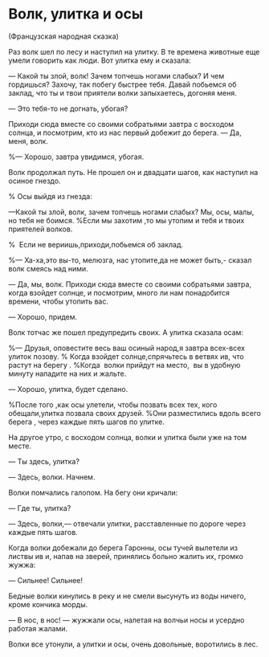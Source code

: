 # Волк, улитка и осы

(Французская народная сказка)

Раз волк шел по лесу и наступил на улитку.
В те времена животные еще умели говорить как люди.
Вот улитка ему и сказала:

— Какой ты злой, волк!
Зачем топчешь ногами слабых?
И чем гордишься?
Захочу, так побегу быстрее тебя.
Давай побьемся об заклад, что ты и твои приятели волки запыхаетесь, догоняя меня.

— Это тебя-то не догнать, убогая?

Приходи сюда вместе со своими собратьями завтра с восходом солнца, и посмотрим, кто из нас первый добежит до берега.
— Да, меня, волк.

%— Хорошо, завтра увидимся, убогая.

Волк продолжал путь.
Не прошел он и двадцати шагов, как наступил на осиное гнездо.

% Осы выйдя из гнезда:

—Какой ты злой, волк, зачем топчешь ногами слабых?
Мы, осы, малы, но тебя не боимся.
%Если мы захотим ,то мы утопим и тебя и твоих приятелей волков.

%  Если не вериишь,приходи,побьемся об заклад.

%— Ха-ха,это вы-то, мелюзга, нас утопите,да не может быть,- сказал волк смеясь над ними.

— Да, мы, волк.
Приходи сюда вместе со своими собратьями завтра, когда взойдет солнце, и посмотрим, много ли нам понадобится времени, чтобы утопить вас.

— Хорошо, придем.

Волк тотчас же пошел предупредить своих.
А улитка сказала осам:

%— Друзья, оповестите весь ваш осиный народ,я завтра всех-всех улиток позову.
% Когда взойдет солнце,спрячьтесь в ветвях ив, что растут на берегу .
%Когда  волки прийдут на место,  вы в удобную минуту нападите на них и жальте.

— Хорошо, улитка, будет сделано.

%После того ,как осы улетели, чтобы позвать всех тех, кого обещали,улитка позвала своих друзей.
%Они разместились вдоль всего берега , через каждые пять шагов по улитке.

На другое утро, с восходом солнца, волки и улитка были уже на том месте.

— Ты здесь, улитка?

— Здесь, волки.
Начнем.

Волки помчались галопом.
На бегу они кричали:

— Где ты, улитка?

— Здесь, волки,— отвечали улитки, расставленные по дороге через каждые пять шагов.

Когда волки добежали до берега Гаронны, осы тучей вылетели из листвы ив и, напав на зверей, принялись больно жалить их, громко жужжа:

— Сильнее!
Сильнее!

Бедные волки кинулись в реку и не смели высунуть из воды ничего, кроме кончика морды.

— В нос, в нос!
— жужжали осы, налетая на волчьи носы и усердно работая жалами.

Волки все утонули, а улитки и осы, очень довольные, воротились в лес.
